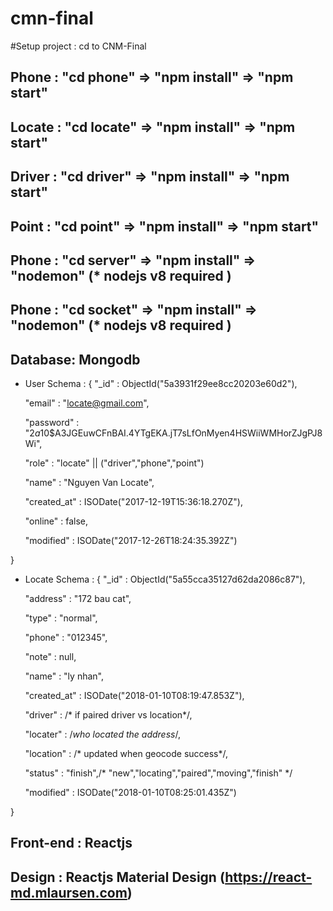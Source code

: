 # cmn-final
#Setup project : cd to CNM-Final
## Phone : "cd phone" => "npm install" => "npm start"
## Locate : "cd locate" => "npm install" => "npm start"
## Driver : "cd driver" => "npm install" => "npm start"
## Point : "cd point" => "npm install" => "npm start"
## Phone : "cd server" => "npm install" => "nodemon" (* nodejs v8 required )
## Phone : "cd socket" => "npm install" => "nodemon" (* nodejs v8 required )
## Database: Mongodb
- User Schema :
{
    "_id" : ObjectId("5a3931f29ee8cc20203e60d2"),
    
    "email" : "locate@gmail.com",
    
    "password" : "$2a$10$A3JGEuwCFnBAI.4YTgEKA.jT7sLfOnMyen4HSWiiWMHorZJgPJ8Wi",
    
    "role" : "locate" || ("driver","phone","point")
    
    "name" : "Nguyen Van Locate",
    
    "created_at" : ISODate("2017-12-19T15:36:18.270Z"),
    
    "online" : false,
    
    "modified" : ISODate("2017-12-26T18:24:35.392Z")
    
}
- Locate Schema :
{
    "_id" : ObjectId("5a55cca35127d62da2086c87"),
    
    "address" : "172 bau cat",
    
    "type" : "normal",
    
    "phone" : "012345",
    
    "note" : null,
    
    "name" : "ly nhan",
    
    "created_at" : ISODate("2018-01-10T08:19:47.853Z"),
    
    "driver" : /* if paired driver vs location*/,
    
    "locater" : /*who located the address*/,
    
    "location" : /* updated when geocode success*/,
    
    "status" : "finish",/* "new","locating","paired","moving","finish" */
    
    "modified" : ISODate("2018-01-10T08:25:01.435Z")
    
}
## Front-end : Reactjs
## Design : Reactjs Material Design (https://react-md.mlaursen.com)

